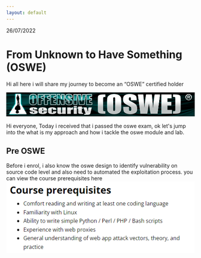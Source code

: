 ```yaml
---
layout: default
---
```

26/07/2022

# From Unknown to Have Something (OSWE)

Hi all here i will share my journey to become an “OSWE” certified holder

![oswe](/images/oswe/offsec-awae.png)

Hi everyone, Today i received that i passed the oswe exam, ok let's jump into the what is my approach and how i tackle the oswe module and lab.


## Pre OSWE

Before i enrol, i also know the oswe design to identify vulnerability on source code level and also need to automated the exploitation process. you can view the course prerequisites here
![oswe-pre](/images/oswe/oswe-pre.png)
